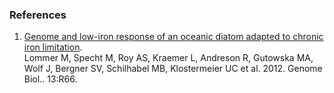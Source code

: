 ### References

1.  [Genome and low-iron response of an oceanic diatom adapted to
    chronic iron
    limitation](http://europepmc.org/abstract/MED/22835381).\
    Lommer M, Specht M, Roy AS, Kraemer L, Andreson R, Gutowska MA, Wolf
    J, Bergner SV, Schilhabel MB, Klostermeier UC et al. 2012. Genome
    Biol.. 13:R66.
